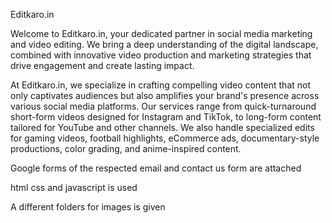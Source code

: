 Editkaro.in

Welcome to Editkaro.in, your dedicated partner in social media marketing and video editing. We bring a deep understanding of the digital landscape, combined with innovative video production and marketing strategies that drive engagement and create lasting impact.

At Editkaro.in, we specialize in crafting compelling video content that not only captivates audiences but also amplifies your brand's presence across various social media platforms. Our services range from quick-turnaround short-form videos designed for Instagram and TikTok, to long-form content tailored for YouTube and other channels. We also handle specialized edits for gaming videos, football highlights, eCommerce ads, documentary-style productions, color grading, and anime-inspired content.

Google forms of the respected email and contact us form are attached

html css and javascript is used

A different folders for images is given
